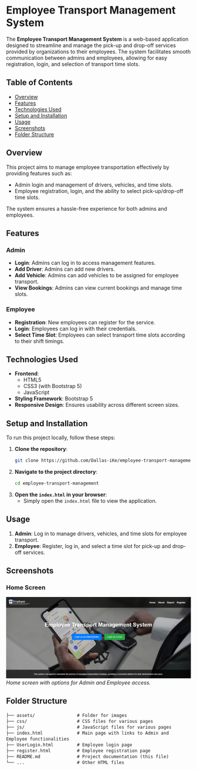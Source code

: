 # Employee Transport Management System

The **Employee Transport Management System** is a web-based application designed to streamline and manage the pick-up and drop-off services provided by organizations to their employees. The system facilitates smooth communication between admins and employees, allowing for easy registration, login, and selection of transport time slots.

## Table of Contents
- [Overview](#overview)
- [Features](#features)
- [Technologies Used](#technologies-used)
- [Setup and Installation](#setup-and-installation)
- [Usage](#usage)
- [Screenshots](#screenshots)
- [Folder Structure](#folder-structure)

## Overview
This project aims to manage employee transportation effectively by providing features such as:
- Admin login and management of drivers, vehicles, and time slots.
- Employee registration, login, and the ability to select pick-up/drop-off time slots.

The system ensures a hassle-free experience for both admins and employees.

## Features
### Admin
- **Login**: Admins can log in to access management features.
- **Add Driver**: Admins can add new drivers.
- **Add Vehicle**: Admins can add vehicles to be assigned for employee transport.
- **View Bookings**: Admins can view current bookings and manage time slots.

### Employee
- **Registration**: New employees can register for the service.
- **Login**: Employees can log in with their credentials.
- **Select Time Slot**: Employees can select transport time slots according to their shift timings.

## Technologies Used
- **Frontend**: 
  - HTML5
  - CSS3 (with Bootstrap 5)
  - JavaScript
- **Styling Framework**: Bootstrap 5
- **Responsive Design**: Ensures usability across different screen sizes.

## Setup and Installation
To run this project locally, follow these steps:

1. **Clone the repository**:
    ```bash
    git clone https://github.com/Dallas-iKe/employee-transport-management.git
    ```
2. **Navigate to the project directory**:
    ```bash
    cd employee-transport-management
    ```
3. **Open the `index.html` in your browser**:
    - Simply open the `index.html` file to view the application.

## Usage
1. **Admin**: Log in to manage drivers, vehicles, and time slots for employee transport.
2. **Employee**: Register, log in, and select a time slot for pick-up and drop-off services.

## Screenshots

### Home Screen
![Home Screen](./assets/home-screen.png)  
*Home screen with options for Admin and Employee access.*

## Folder Structure
```
├── assets/                # Folder for images
├── css/                   # CSS files for various pages
├── js/                    # JavaScript files for various pages
├── index.html             # Main page with links to Admin and Employee functionalities
├── UserLogin.html         # Employee login page
├── register.html          # Employee registration page
├── README.md              # Project documentation (this file)
└── ...                    # Other HTML files
